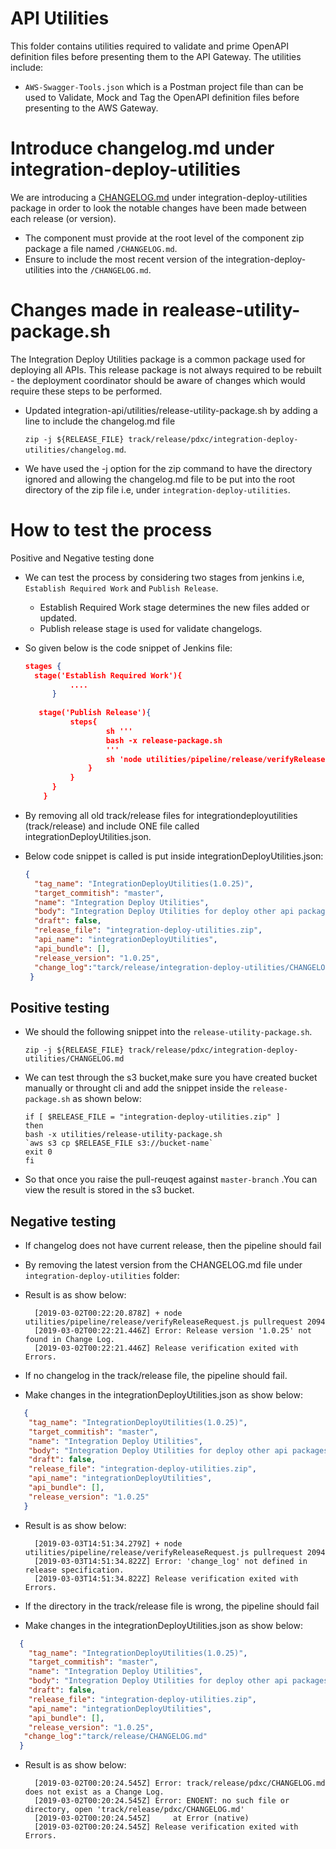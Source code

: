 # API Utilities

This folder contains utilities required to validate and prime OpenAPI definition files before presenting them to the API Gateway.  The utilities include:

* `AWS-Swagger-Tools.json` which is a Postman project file than can be used to Validate, Mock and Tag the OpenAPI definition files before presenting to the AWS Gateway.

# Introduce changelog.md under integration-deploy-utilities

We are introducing a [CHANGELOG.md](https://github.dxc.com/Platform-DXC/release-pipeline/blob/9946c380f386c742af5ce4b9688d1ea9f99d0e54/docs/CHANGE.md ) under integration-deploy-utilities package in order to look the notable changes have been made between each release (or version).

* The component must provide at the root level of the component zip package a file named `/CHANGELOG.md`.
* Ensure to include the most recent version of the integration-deploy-utilities into the `/CHANGELOG.md`.

# Changes made in realease-utility-package.sh

The Integration Deploy Utilities package is a common package used for deploying all APIs. This release package is not always required to be rebuilt - the deployment coordinator should be aware of changes which would require these steps to be performed.

* Updated integration-api/utilities/release-utility-package.sh by adding a line to include the changelog.md file

  `zip -j ${RELEASE_FILE} track/release/pdxc/integration-deploy-utilities/changelog.md`.
  
* We have used the -j option for the zip command to have the directory ignored and allowing the changelog.md file to be put into the root directory of the zip file i.e, under `integration-deploy-utilities`.

# How to test the process
Positive and Negative testing done



* We can test the process by considering two stages from jenkins i.e, `Establish Required Work` and `Publish Release`.
  * Establish Required Work stage determines the new files added or updated.
  * Publish release stage is used for validate changelogs.
* So given below is the code snippet of Jenkins file:
  ```json        
  stages {
   	stage('Establish Required Work'){
			....
		}
	
	 stage('Publish Release'){
			steps{
					sh '''
					bash -x release-package.sh
					'''
					sh 'node utilities/pipeline/release/verifyReleaseRequest.js pullrequest ${CHANGE_ID}'
				}
			}
		}
	  }
	```

* By removing all old track/release files for integrationdeployutilities (track/release) and include ONE file called integrationDeployUtilities.json.

* Below code snippet is called is put inside integrationDeployUtilities.json:
  
  ```json
  {
    "tag_name": "IntegrationDeployUtilities(1.0.25)",
    "target_commitish": "master",
    "name": "Integration Deploy Utilities",
    "body": "Integration Deploy Utilities for deploy other api packages. ",
    "draft": false,
    "release_file": "integration-deploy-utilities.zip",
    "api_name": "integrationDeployUtilities",
    "api_bundle": [],
    "release_version": "1.0.25",
    "change_log":"tarck/release/integration-deploy-utilities/CHANGELOG.md"
   }
  ```
## Positive testing

* We should the following snippet into the `release-utility-package.sh`. 
  		
	`zip -j ${RELEASE_FILE} track/release/pdxc/integration-deploy-utilities/CHANGELOG.md `
	
* We can test through the s3 bucket,make sure you have created bucket manually or throught cli and add the snippet  inside the `release-package.sh` as shown below:
    
      if [ $RELEASE_FILE = "integration-deploy-utilities.zip" ]
      then
      bash -x utilities/release-utility-package.sh
      `aws s3 cp $RELEASE_FILE s3://bucket-name`
      exit 0
      fi

* So that once you raise the pull-reuqest against `master-branch` .You can view the result is stored in the s3 bucket.     

## Negative testing

* If changelog does not have current release, then the pipeline should fail 
* By removing the latest version from the CHANGELOG.md file under `integration-deploy-utilities` folder:
* Result is as show below:

		[2019-03-02T00:22:20.878Z] + node utilities/pipeline/release/verifyReleaseRequest.js pullrequest 2094
 		[2019-03-02T00:22:21.446Z] Error: Release version '1.0.25' not found in Change Log.
 		[2019-03-02T00:22:21.446Z] Release verification exited with Errors.


* If no changelog in the track/release file, the pipeline should fail.
* Make changes in the integrationDeployUtilities.json as show below:
```json
   {
    "tag_name": "IntegrationDeployUtilities(1.0.25)",
    "target_commitish": "master",
    "name": "Integration Deploy Utilities",
    "body": "Integration Deploy Utilities for deploy other api packages. ",
    "draft": false,
    "release_file": "integration-deploy-utilities.zip",
    "api_name": "integrationDeployUtilities",
    "api_bundle": [],
    "release_version": "1.0.25"
   }
   ```
* Result is as show below:

 		[2019-03-03T14:51:34.279Z] + node utilities/pipeline/release/verifyReleaseRequest.js pullrequest 2094
  		[2019-03-03T14:51:34.822Z] Error: 'change_log' not defined in release specification.
  		[2019-03-03T14:51:34.822Z] Release verification exited with Errors.


* If the directory in the track/release file is wrong, the pipeline should fail
* Make changes in the integrationDeployUtilities.json as show below:
```json
  {
    "tag_name": "IntegrationDeployUtilities(1.0.25)",
    "target_commitish": "master",
    "name": "Integration Deploy Utilities",
    "body": "Integration Deploy Utilities for deploy other api packages. ",
    "draft": false,
    "release_file": "integration-deploy-utilities.zip",
    "api_name": "integrationDeployUtilities",
    "api_bundle": [],
    "release_version": "1.0.25",
   "change_log":"tarck/release/CHANGELOG.md"
  }
  ```

* Result is as show below:
 		
 		[2019-03-02T00:20:24.545Z] Error: track/release/pdxc/CHANGELOG.md does not exist as a Change Log.
  	 	[2019-03-02T00:20:24.545Z] Error: ENOENT: no such file or directory, open 'track/release/pdxc/CHANGELOG.md'
  	 	[2019-03-02T00:20:24.545Z]     at Error (native)
  	 	[2019-03-02T00:20:24.545Z] Release verification exited with Errors.


      

